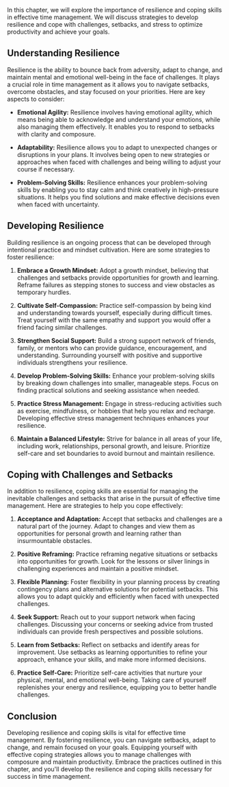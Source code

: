 
In this chapter, we will explore the importance of resilience and coping skills in effective time management. We will discuss strategies to develop resilience and cope with challenges, setbacks, and stress to optimize productivity and achieve your goals.

**Understanding Resilience**
----------------------------

Resilience is the ability to bounce back from adversity, adapt to change, and maintain mental and emotional well-being in the face of challenges. It plays a crucial role in time management as it allows you to navigate setbacks, overcome obstacles, and stay focused on your priorities. Here are key aspects to consider:

* **Emotional Agility:** Resilience involves having emotional agility, which means being able to acknowledge and understand your emotions, while also managing them effectively. It enables you to respond to setbacks with clarity and composure.

* **Adaptability:** Resilience allows you to adapt to unexpected changes or disruptions in your plans. It involves being open to new strategies or approaches when faced with challenges and being willing to adjust your course if necessary.

* **Problem-Solving Skills:** Resilience enhances your problem-solving skills by enabling you to stay calm and think creatively in high-pressure situations. It helps you find solutions and make effective decisions even when faced with uncertainty.

**Developing Resilience**
-------------------------

Building resilience is an ongoing process that can be developed through intentional practice and mindset cultivation. Here are some strategies to foster resilience:

1. **Embrace a Growth Mindset:** Adopt a growth mindset, believing that challenges and setbacks provide opportunities for growth and learning. Reframe failures as stepping stones to success and view obstacles as temporary hurdles.

2. **Cultivate Self-Compassion:** Practice self-compassion by being kind and understanding towards yourself, especially during difficult times. Treat yourself with the same empathy and support you would offer a friend facing similar challenges.

3. **Strengthen Social Support:** Build a strong support network of friends, family, or mentors who can provide guidance, encouragement, and understanding. Surrounding yourself with positive and supportive individuals strengthens your resilience.

4. **Develop Problem-Solving Skills:** Enhance your problem-solving skills by breaking down challenges into smaller, manageable steps. Focus on finding practical solutions and seeking assistance when needed.

5. **Practice Stress Management:** Engage in stress-reducing activities such as exercise, mindfulness, or hobbies that help you relax and recharge. Developing effective stress management techniques enhances your resilience.

6. **Maintain a Balanced Lifestyle:** Strive for balance in all areas of your life, including work, relationships, personal growth, and leisure. Prioritize self-care and set boundaries to avoid burnout and maintain resilience.

**Coping with Challenges and Setbacks**
---------------------------------------

In addition to resilience, coping skills are essential for managing the inevitable challenges and setbacks that arise in the pursuit of effective time management. Here are strategies to help you cope effectively:

1. **Acceptance and Adaptation:** Accept that setbacks and challenges are a natural part of the journey. Adapt to changes and view them as opportunities for personal growth and learning rather than insurmountable obstacles.

2. **Positive Reframing:** Practice reframing negative situations or setbacks into opportunities for growth. Look for the lessons or silver linings in challenging experiences and maintain a positive mindset.

3. **Flexible Planning:** Foster flexibility in your planning process by creating contingency plans and alternative solutions for potential setbacks. This allows you to adapt quickly and efficiently when faced with unexpected challenges.

4. **Seek Support:** Reach out to your support network when facing challenges. Discussing your concerns or seeking advice from trusted individuals can provide fresh perspectives and possible solutions.

5. **Learn from Setbacks:** Reflect on setbacks and identify areas for improvement. Use setbacks as learning opportunities to refine your approach, enhance your skills, and make more informed decisions.

6. **Practice Self-Care:** Prioritize self-care activities that nurture your physical, mental, and emotional well-being. Taking care of yourself replenishes your energy and resilience, equipping you to better handle challenges.

**Conclusion**
--------------

Developing resilience and coping skills is vital for effective time management. By fostering resilience, you can navigate setbacks, adapt to change, and remain focused on your goals. Equipping yourself with effective coping strategies allows you to manage challenges with composure and maintain productivity. Embrace the practices outlined in this chapter, and you'll develop the resilience and coping skills necessary for success in time management.
